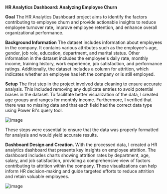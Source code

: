 **HR Analytics Dashboard: Analyzing Employee Churn**

**Goal**
The HR Analytics Dashboard project aims to identify the factors contributing to employee churn and provide actionable insights to reduce employee turnover rate, improve employee retention, and enhance overall organizational performance.

**Background Information**
The dataset includes information about employees in the company. It contains various attributes such as the employee's age, gender, job role, education, department, and marital status. Other information in the dataset includes the employee's daily rate, monthly income, training history, work experience, job satisfaction, and performance ratings. Additionally, the dataset includes a column for attrition, which indicates whether an employee has left the company or is still employed.

**Setup**
The first step in the project involved data cleaning to ensure accurate analysis. This included removing any duplicate entries to avoid potential biases in the dataset. To facilitate better visualization of the data, I created age groups and ranges for monthly income. Furthermore, I verified that there was no missing data and that each field had the correct data type using Power BI's query tool.

![image](https://github.com/aaronezra777/PortfolioProject/assets/167322419/7d653e48-85ce-46c9-b36b-7abf84820f78)

These steps were essential to ensure that the data was properly formatted for analysis and would yield accurate results.

**Dashboard Design and Creation.**
With the processed data, I created a HR analytics dashboard that presents key insights on employee attrition. The dashboard includes charts showing attrition rates by department, age, salary, and job satisfaction, providing a comprehensive view of factors contributing to attrition within the company. These visualizations can help inform HR decision-making and guide targeted efforts to reduce attrition and retain valuable employees.

![image](https://github.com/aaronezra777/PortfolioProject/assets/167322419/cb0cfeb5-3908-4b64-bbec-9d6bafa37904)



